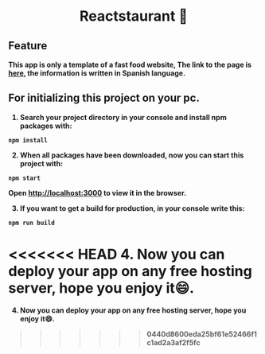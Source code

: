<h1 align="center">
  Reactstaurant 🍟
</h1>

<h2 align="left">
  <b>Feature<b/>
</h2>

This app is only a template of a fast food website, 
The link to the page is <b>[here](https://reactstaurant.netlify.app/)</b>, the information is written in Spanish language.

<h2 align="left">
  <b>For initializing this project on your pc.<b/>
</h2>

1. Search your project directory in your console and install npm packages with:
```
npm install
```
2. When all packages have been downloaded, now you can start this project with: 
```
npm start
```
Open [http://localhost:3000](http://localhost:3000) to view it in the browser.

3. If you want to get a build for production, in your console write this: 
```
npm run build
```
<<<<<<< HEAD
4. Now you can deploy your app on any free hosting server, hope you enjoy it😄.
=======
4. Now you can deploy your app on any free hosting server, hope you enjoy it😄.


>>>>>>> 0440d8600eda25bf61e52466f1c1ad2a3af2f5fc

